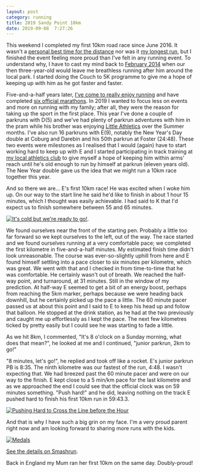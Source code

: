 ```yaml
---
layout: post
category: running
title: 2019 Sandy Point 10km
date: 2019-09-08  7:27:26
---
```


This weekend I completed my first 10km road race since June 2016. It wasn't a [personal best time for the distance](https://en-gb.smashrun.com/johnsyweb/run/4931619) nor was it [my longest run](https://en-gb.smashrun.com/johnsyweb/run/2018/11/4), but I finished the event feeling more proud than I've felt in any running event. To understand why, I have to cast my mind back to [February 2014](https://bitly.com/my-year-of-running#february) when our then three-year-old would leave me breathless running after him around the local park. I started doing the Couch to 5K programme to give me a hope of keeping up with him as he got faster and faster.

Five-and-a-half years later, [I've come to really enjoy running](/bit.ly/dingodash) and have completed [six official marathons](https://www.flickr.com/photos/johnsyweb/45124466135/). In 2019 I wanted to focus less on events and more on running with my family; after all, they were the reason for taking up the sport in the first place. This year I've done a couple of parkruns with D(5) and we've had plenty of parkrun adventures with him in the pram while his brother was enjoying [Little Athletics](https://www.coburglac.com.au/) over the Summer months. I've also run 16 parkruns with E(9), notably the New Year's Day double at Coburg and Darebin and his 50th parkrun at Foster (24:48). These two events were milestones as I realised that I would (again) have to start working hard to keep up with E and I started participating in track training at [my local athletics club](https://www.coburgharriers.org.au/training/) to give myself a hope of keeping him within arms' reach until he's old enough to run by himself at parkrun (eleven years old). The New Year double gave us the idea that we might run a 10km race together this year.

And so there we are... E's first 10km race! He was excited when I woke him up. On our way to the start line he said he'd like to finish in about 1 hour 15 minutes, which I thought was easily achievable. I had said to K that I'd expect us to finish somewhere between 55 and 65 minutes.

[![It's cold but we're ready to go!](https://live.staticflickr.com/65535/48697280241_e1f732b188_n.jpg)](https://flic.kr/p/2hcdhQ2).

We found ourselves near the front of the starting pen. Probably a little too far forward so we kept ourselves to the left, out of the way. The race started and we found ourselves running at a very comfortable pace; we completed the first kilometre in five-and-a-half minutes. My estimated finish time didn't look unreasonable. The course was ever-so-slightly uphill from here and E found himself settling into a pace closer to six minutes per kilometre, which was great. We went with that and I checked in from time-to-time that he was comfortable. He certainly wasn't out of breath. We reached the half-way point, and turnaround, at 31 minutes. Still in the window of my prediction. At half-way E seemed to get a bit of an energy boost, perhaps from reaching the 5km marker, perhaps because we were heading back downhill, but he certainly picked up the pace a little. The 60 minute pacer passed us at about this point and I said to E to keep his head up and follow that balloon. He stopped at the drink station, as he had at the two previously and caught me up effortlessly as I kept the pace. The next few kilometres ticked by pretty easily but I could see he was starting to fade a little. 

As we hit 8km, I commented, "It's 8 o'clock on a Sunday morning, what does that mean?", he looked at me and I continued, "junior parkrun, 2km to go!"

"8 minutes, let's go!", he replied and took off like a rocket. E's junior parkrun PB is 8:35. The ninth kilometre was our fastest of the run, 4:48. I wasn't expecting that. We had breezed past the 60 minute pacer and were on our way to the finish. E kept close to a 5 min/km pace for the last kilometre and as we approached the end I could see that the official clock was on 59 minutes something. "Push hard!" and he did, leaving nothing on the track E pushed hard to finish his first 10km run in 59:43.3.

[![Pushing Hard to Cross the Line before the Hour](https://live.staticflickr.com/65535/48696939838_787739dc12_n.jpg)](https://flic.kr/p/2hcbxD1)

And that is why I have such a big grin on my face. I'm a very proud parent right now and am looking forward to sharing more runs with the kids.

[![Medals](https://live.staticflickr.com/65535/48697457412_87895c7de0_n.jpg)](https://flic.kr/p/2hcecuG])

[See the details on Smashrun](https://en-gb.smashrun.com/johnsyweb/run/2019/9/8).

Back in England my Mum ran her first 10km on the same day. Doubly-proud!
